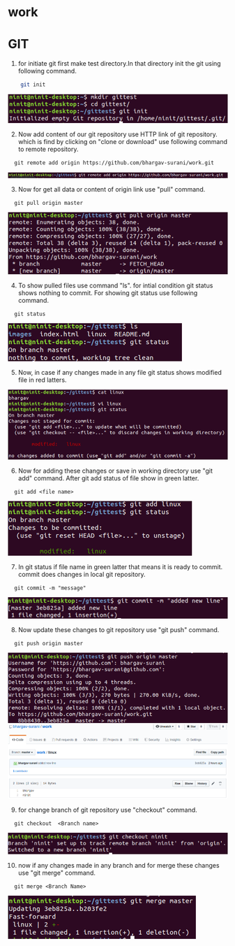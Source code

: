 # work

# GIT 

1. for initiate git first make test directory.In that directory init the git using following command.
```bash
    git init
   ```
 ![](images/1.png)

2. Now add content of our git repository use HTTP link of git repository. which is find by clicking on "clone or download"
   use following command to remote repository.
 ```
   git remote add origin https://github.com/bhargav-surani/work.git
   ```
 ![](images/3.png)
 
 3. Now for get all data or content of origin link use "pull" command.
 ```
   git pull origin master
   ```
 ![](images/4.png)
 
 4. To show pulled files use command "ls". for intial condition git status shows nothing to commit. For showing git status use following command.
 ```
   git status
 ```
 ![](images/5.png)
 
 5. Now, in case if any changes made in any file git status shows modified file in red latters.
 
 ![](images/6.png)

 6. Now for adding these changes or save in working directory use "git add" command. After git add status of file show in green latter. 
 ```
   git add <file name>
   ```
 ![](images/7.png)

 7. In git status if file name in green latter that means it is ready to commit. commit does changes in local git repository.
 ```
   git commit -m "message"
 ```
 ![](images/8.png)
 
 8. Now update these changes to git repository use "git push" command.
 ```
   git push origin master
   ```
 ![](images/9.png)
 ![](images/9-1.png)
 
 9. for change branch of git repository use "checkout" command.
 ```
   git checkout  <Branch name>
   ```
 ![](images/10.png)
 
 10. now if any changes made in any branch and for merge these changes use "git merge" command.
 ```
   git merge <Branch Name>
   ```
 ![](images/11.png)
